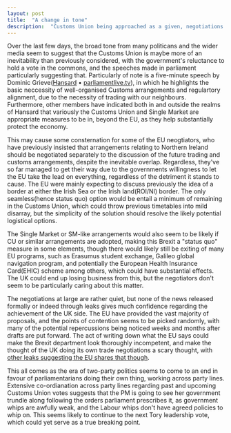 ```yaml
---
layout: post 
title:  "A change in tone" 
description:  "Customs Union being approached as a given, negotiations approached one-way" 
---
```


Over the last few days, the broad tone from many politicans and the wider media seem to suggest that the Customs Union is maybe more of an inevitability than previously considered, with the government's reluctance to hold a vote in the commons, and the speeches made in parliament particularly suggesting that. Particularly of note is a five-minute speech by Dominic Grieve([Hansard](https://hansard.parliament.uk/Commons/2018-04-26/debates/090B0080-E56F-40F3-867A-41D46C14C7AF/CustomsAndBorders#contribution-F5697616-1063-45AF-87FB-1A733D083CE5) &bull; [parliamentlive.tv](https://parliamentlive.tv/event/index/b56ca4ad-dc3a-4f36-addc-91a4891f6680?in=15:43:34&out=15:48:49)), in which he highlights the basic neccessity of well-organised Customs arrangements and regulartory alignment, due to the necessity of trading with our neighbours. Furthermore, other members have indicated both in and outside the realms of Hansard that variously the Customs Union and Single Market are appropriate measures to be in, beyond the EU, as they help substantially protect the economy.

This may cause some consternation for some of the EU neogtiators, who have previously insisted that arrangements relating to Northern Ireland should be negotiated separately to the discussion of the future trading and customs arrangements, despite the inevitable overlap. Regardless, they've so far managed to get their way due to the governments willingness to let the EU take the lead on everything, regardless of the detriment it stands to cause. The EU were mainly expecting to discuss previously the idea of a border at either the Irish Sea or the Irish land(ROI/NI) border. The only seamless(hence status quo) option would be entail a minimum of remaining in the Customs Union, which could throw previous timetables into mild disarray, but the simplicity of the solution should resolve the likely potential logistical options.

The Single Market or SM-like arrangements would also seem to be likely if CU or similar arrangements are adopted, making this Brexit a "status quo" measure in some elements, though there would likely still be exiting of many EU programs, such as Erasumus student exchange, Galileo global navigation program, and potentially the European Health Insurance Card(EHIC) scheme among others, which could have substantial effects. The UK could end up losing business from this, but the negotiators don't seem to be particularly caring about this matter.

The negotiations at large are rather quiet, but none of the news released formally or indeed through leaks gives much confidence regarding the achievement of the UK side. The EU have provided the vast majority of proposals, and the points of contention seems to be picked randomly, with many of the potential repercussions being noticed weeks and months after drafts are put forward. The act of writing down what the EU says could make the Brexit department look thoroughly incompetent, and make the thought of the UK doing its own trade negotiations a scary thought, with [other leaks suggesting the EU shares that though](http://uk.businessinsider.com/the-eu-is-deeply-concerned-about-liam-fox-incompetent-brexit-preparation-2018-4).

This all comes as the era of two-party politics seems to come to an end in favour of parliamentarians doing their own thing, working across party lines. Extensive co-ordianation across party lines regarding past and upcoming Customs Union votes suggests that the PM is going to see her government trundle along following the orders parliament prescribes it, as government whips are awfully weak, and the Labour whips don't have agreed policies to whip on. This seems likely to continue to the next Tory leadership vote, which could yet serve as a true breaking point.
